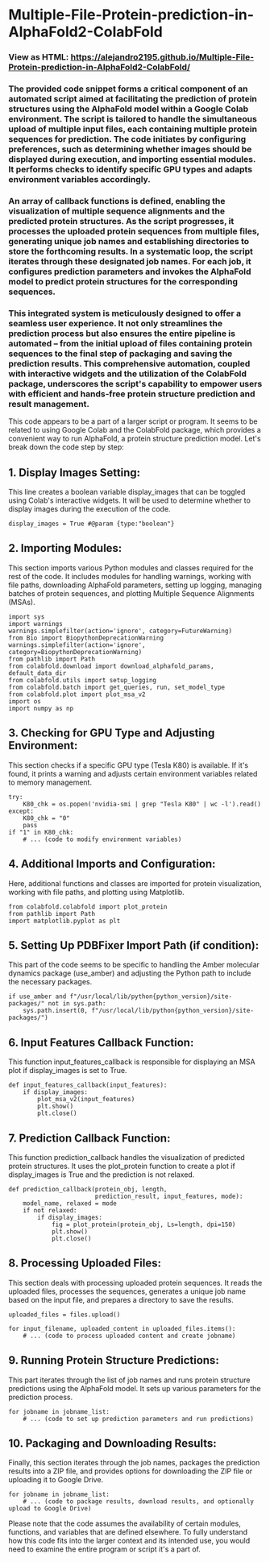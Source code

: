 # Multiple-File-Protein-prediction-in-AlphaFold2-ColabFold
### View as HTML: https://alejandro2195.github.io/Multiple-File-Protein-prediction-in-AlphaFold2-ColabFold/
### The provided code snippet forms a critical component of an automated script aimed at facilitating the prediction of protein structures using the AlphaFold model within a Google Colab environment. The script is tailored to handle the simultaneous upload of multiple input files, each containing multiple protein sequences for prediction. The code initiates by configuring preferences, such as determining whether images should be displayed during execution, and importing essential modules. It performs checks to identify specific GPU types and adapts environment variables accordingly.

### An array of callback functions is defined, enabling the visualization of multiple sequence alignments and the predicted protein structures. As the script progresses, it processes the uploaded protein sequences from multiple files, generating unique job names and establishing directories to store the forthcoming results. In a systematic loop, the script iterates through these designated job names. For each job, it configures prediction parameters and invokes the AlphaFold model to predict protein structures for the corresponding sequences.

### This integrated system is meticulously designed to offer a seamless user experience. It not only streamlines the prediction process but also ensures the entire pipeline is automated – from the initial upload of files containing protein sequences to the final step of packaging and saving the prediction results. This comprehensive automation, coupled with interactive widgets and the utilization of the ColabFold package, underscores the script's capability to empower users with efficient and hands-free protein structure prediction and result management.

This code appears to be a part of a larger script or program. It seems to be related to using Google Colab and the ColabFold package, which provides a convenient way to run AlphaFold, a protein structure prediction model. Let's break down the code step by step:

## 1. Display Images Setting:
This line creates a boolean variable display_images that can be toggled using Colab's interactive widgets. It will be used to determine whether to display images during the execution of the code.

```{python}
display_images = True #@param {type:"boolean"}
```

## 2. Importing Modules:
This section imports various Python modules and classes required for the rest of the code. It includes modules for handling warnings, working with file paths, downloading AlphaFold parameters, setting up logging, managing batches of protein sequences, and plotting Multiple Sequence Alignments (MSAs).

```{python}
import sys
import warnings
warnings.simplefilter(action='ignore', category=FutureWarning)
from Bio import BiopythonDeprecationWarning
warnings.simplefilter(action='ignore', category=BiopythonDeprecationWarning)
from pathlib import Path
from colabfold.download import download_alphafold_params, default_data_dir
from colabfold.utils import setup_logging
from colabfold.batch import get_queries, run, set_model_type
from colabfold.plot import plot_msa_v2
import os
import numpy as np
```

## 3. Checking for GPU Type and Adjusting Environment:
This section checks if a specific GPU type (Tesla K80) is available. If it's found, it prints a warning and adjusts certain environment variables related to memory management.

```{python}
try:
    K80_chk = os.popen('nvidia-smi | grep "Tesla K80" | wc -l').read()
except:
    K80_chk = "0"
    pass
if "1" in K80_chk:
    # ... (code to modify environment variables)

```

## 4. Additional Imports and Configuration:
Here, additional functions and classes are imported for protein visualization, working with file paths, and plotting using Matplotlib.

```{python}
from colabfold.colabfold import plot_protein
from pathlib import Path
import matplotlib.pyplot as plt

```

## 5. Setting Up PDBFixer Import Path (if condition):
This part of the code seems to be specific to handling the Amber molecular dynamics package (use_amber) and adjusting the Python path to include the necessary packages.

```{python}
if use_amber and f"/usr/local/lib/python{python_version}/site-packages/" not in sys.path:
    sys.path.insert(0, f"/usr/local/lib/python{python_version}/site-packages/")
```

## 6. Input Features Callback Function:
This function input_features_callback is responsible for displaying an MSA plot if display_images is set to True.

```{python}
def input_features_callback(input_features):  
    if display_images:    
        plot_msa_v2(input_features)
        plt.show()
        plt.close()
```

## 7. Prediction Callback Function:
This function prediction_callback handles the visualization of predicted protein structures. It uses the plot_protein function to create a plot if display_images is True and the prediction is not relaxed.

```{python}
def prediction_callback(protein_obj, length,
                        prediction_result, input_features, mode):
    model_name, relaxed = mode
    if not relaxed:
        if display_images:
            fig = plot_protein(protein_obj, Ls=length, dpi=150)
            plt.show()
            plt.close()
```

## 8. Processing Uploaded Files:
This section deals with processing uploaded protein sequences. It reads the uploaded files, processes the sequences, generates a unique job name based on the input file, and prepares a directory to save the results.

```{python}
uploaded_files = files.upload()

for input_filename, uploaded_content in uploaded_files.items():
    # ... (code to process uploaded content and create jobname)
```

## 9. Running Protein Structure Predictions:
This part iterates through the list of job names and runs protein structure predictions using the AlphaFold model. It sets up various parameters for the prediction process.

```{python}
for jobname in jobname_list:
    # ... (code to set up prediction parameters and run predictions)
```

## 10. Packaging and Downloading Results:
Finally, this section iterates through the job names, packages the prediction results into a ZIP file, and provides options for downloading the ZIP file or uploading it to Google Drive.

```{python}
for jobname in jobname_list:
    # ... (code to package results, download results, and optionally upload to Google Drive)
```

Please note that the code assumes the availability of certain modules, functions, and variables that are defined elsewhere. To fully understand how this code fits into the larger context and its intended use, you would need to examine the entire program or script it's a part of.
